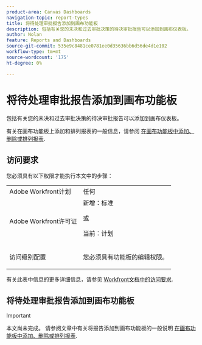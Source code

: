 ```yaml
---
product-area: Canvas Dashboards
navigation-topic: report-types
title: 将待处理审批报告添加到画布功能板
description: 包括有关您的未决和过去审批决策的待决审批报告可以添加到画布仪表板。
author: Nolan
feature: Reports and Dashboards
source-git-commit: 535e9c8481ce0781ee0d35636bb6d56de4d1e102
workflow-type: tm+mt
source-wordcount: '175'
ht-degree: 0%

---
```


# 将待处理审批报告添加到画布功能板

包括有关您的未决和过去审批决策的待决审批报告可以添加到画布仪表板。

有关在画布功能板上添加和排列报表的一般信息，请参阅 [在画布功能板中添加、删除或排列报表](/help/quicksilver/reports-and-dashboards/canvas-dashboards/manage-canvas-dashboards/add-remove-arrange-reports.md).

## 访问要求

您必须具有以下权限才能执行本文中的步骤：

<table style="table-layout:auto"> 
 <col> 
 <col> 
 <tbody> 
  <tr> 
   <td role="rowheader">Adobe Workfront计划</td> 
   <td>任何</td> 
  </tr> 
  <tr> 
   <td role="rowheader">Adobe Workfront许可证</td> 
   <td>新增：标准
   <p>或</p>
   <p>当前：计划</p></td> 
  </tr> 
  <tr> 
   <td role="rowheader">访问级别配置</td> 
   <td> <p>您必须具有功能板的编辑权限。</p></td> 
  </tr> 
 </tbody> 
</table>

有关此表中信息的更多详细信息，请参见 [Workfront文档中的访问要求](/help/quicksilver/administration-and-setup/add-users/access-levels-and-object-permissions/access-level-requirements-in-documentation.md).

## 将待处理审批报告添加到画布功能板

>[!IMPORTANT]
>
>本文尚未完成。 请参阅文章中有关将报告添加到画布功能板的一般说明 [在画布功能板中添加、删除或排列报表](/help/quicksilver/reports-and-dashboards/canvas-dashboards/manage-canvas-dashboards/add-remove-arrange-reports.md).
